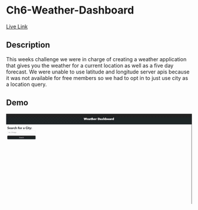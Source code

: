 # Ch6-Weather-Dashboard

[Live Link](https://anguyen780.github.io/Ch6-Weather-Dashboard/)

## Description
This weeks challenge we were in charge of creating a weather application that gives you the weather for a current location as well as a five day forecast. We were unable to use latitude and longitude server apis because it was not available for free members so we had to opt in to just use city as a location query. 


## Demo

![Demo Gif](./assets/gifs/Weather%20Dashboard.gif)